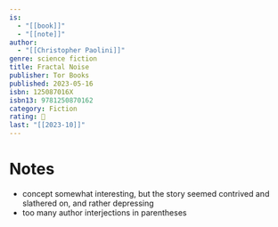 ```yaml
---
is:
  - "[[book]]"
  - "[[note]]"
author:
  - "[[Christopher Paolini]]"
genre: science fiction
title: Fractal Noise
publisher: Tor Books
published: 2023-05-16
isbn: 125087016X
isbn13: 9781250870162
category: Fiction
rating: 🤞
last: "[[2023-10]]"
---
```

# Notes
- concept somewhat interesting, but the story seemed contrived and slathered on, and rather depressing
- too many author interjections in parentheses
